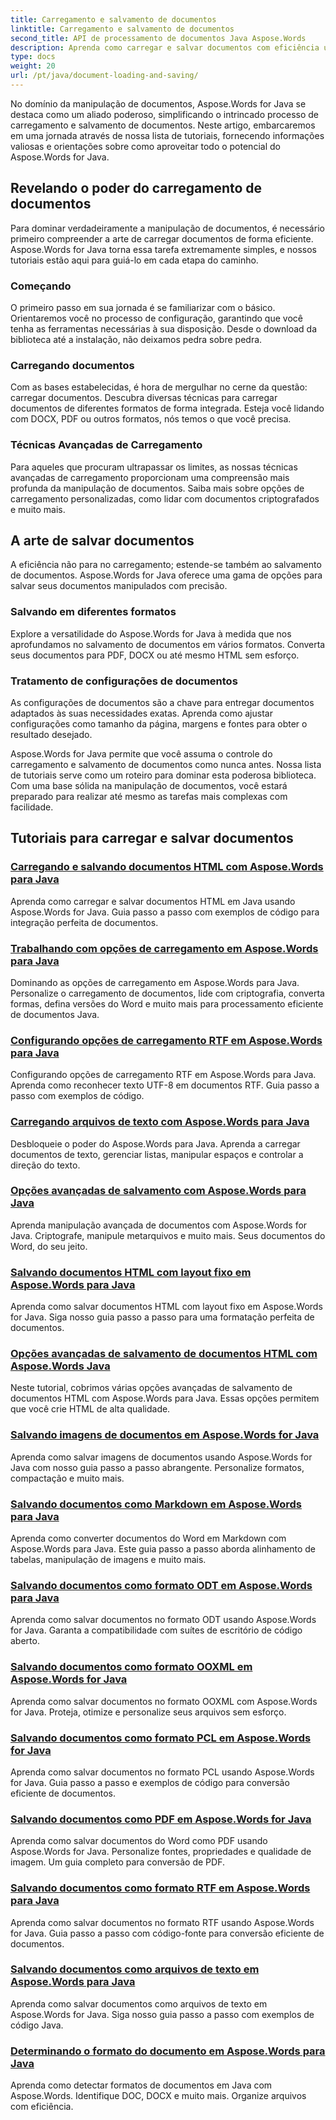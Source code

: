 ```yaml
---
title: Carregamento e salvamento de documentos
linktitle: Carregamento e salvamento de documentos
second_title: API de processamento de documentos Java Aspose.Words
description: Aprenda como carregar e salvar documentos com eficiência usando Aspose.Words for Java em nossa lista abrangente de tutoriais. Domine a manipulação de documentos com facilidade.
type: docs
weight: 20
url: /pt/java/document-loading-and-saving/
---
```



No domínio da manipulação de documentos, Aspose.Words for Java se destaca como um aliado poderoso, simplificando o intrincado processo de carregamento e salvamento de documentos. Neste artigo, embarcaremos em uma jornada através de nossa lista de tutoriais, fornecendo informações valiosas e orientações sobre como aproveitar todo o potencial do Aspose.Words for Java.

## Revelando o poder do carregamento de documentos

Para dominar verdadeiramente a manipulação de documentos, é necessário primeiro compreender a arte de carregar documentos de forma eficiente. Aspose.Words for Java torna essa tarefa extremamente simples, e nossos tutoriais estão aqui para guiá-lo em cada etapa do caminho.

### Começando

O primeiro passo em sua jornada é se familiarizar com o básico. Orientaremos você no processo de configuração, garantindo que você tenha as ferramentas necessárias à sua disposição. Desde o download da biblioteca até a instalação, não deixamos pedra sobre pedra.

### Carregando documentos

Com as bases estabelecidas, é hora de mergulhar no cerne da questão: carregar documentos. Descubra diversas técnicas para carregar documentos de diferentes formatos de forma integrada. Esteja você lidando com DOCX, PDF ou outros formatos, nós temos o que você precisa.

### Técnicas Avançadas de Carregamento

Para aqueles que procuram ultrapassar os limites, as nossas técnicas avançadas de carregamento proporcionam uma compreensão mais profunda da manipulação de documentos. Saiba mais sobre opções de carregamento personalizadas, como lidar com documentos criptografados e muito mais.

## A arte de salvar documentos

A eficiência não para no carregamento; estende-se também ao salvamento de documentos. Aspose.Words for Java oferece uma gama de opções para salvar seus documentos manipulados com precisão.

### Salvando em diferentes formatos

Explore a versatilidade do Aspose.Words for Java à medida que nos aprofundamos no salvamento de documentos em vários formatos. Converta seus documentos para PDF, DOCX ou até mesmo HTML sem esforço.

### Tratamento de configurações de documentos

As configurações de documentos são a chave para entregar documentos adaptados às suas necessidades exatas. Aprenda como ajustar configurações como tamanho da página, margens e fontes para obter o resultado desejado.

Aspose.Words for Java permite que você assuma o controle do carregamento e salvamento de documentos como nunca antes. Nossa lista de tutoriais serve como um roteiro para dominar esta poderosa biblioteca. Com uma base sólida na manipulação de documentos, você estará preparado para realizar até mesmo as tarefas mais complexas com facilidade.

## Tutoriais para carregar e salvar documentos
### [Carregando e salvando documentos HTML com Aspose.Words para Java](./loading-and-saving-html-documents/)
Aprenda como carregar e salvar documentos HTML em Java usando Aspose.Words for Java. Guia passo a passo com exemplos de código para integração perfeita de documentos.
### [Trabalhando com opções de carregamento em Aspose.Words para Java](./using-load-options/)
Dominando as opções de carregamento em Aspose.Words para Java. Personalize o carregamento de documentos, lide com criptografia, converta formas, defina versões do Word e muito mais para processamento eficiente de documentos Java.
### [Configurando opções de carregamento RTF em Aspose.Words para Java](./configuring-rtf-load-options/)
Configurando opções de carregamento RTF em Aspose.Words para Java. Aprenda como reconhecer texto UTF-8 em documentos RTF. Guia passo a passo com exemplos de código.
### [Carregando arquivos de texto com Aspose.Words para Java](./loading-text-files/)
Desbloqueie o poder do Aspose.Words para Java. Aprenda a carregar documentos de texto, gerenciar listas, manipular espaços e controlar a direção do texto.
### [Opções avançadas de salvamento com Aspose.Words para Java](./advance-saving-options/)
Aprenda manipulação avançada de documentos com Aspose.Words for Java. Criptografe, manipule metarquivos e muito mais. Seus documentos do Word, do seu jeito.
### [Salvando documentos HTML com layout fixo em Aspose.Words para Java](./saving-html-documents-with-fixed-layout/)
Aprenda como salvar documentos HTML com layout fixo em Aspose.Words for Java. Siga nosso guia passo a passo para uma formatação perfeita de documentos.
### [Opções avançadas de salvamento de documentos HTML com Aspose.Words Java](./advance-html-documents-saving-options/)
Neste tutorial, cobrimos várias opções avançadas de salvamento de documentos HTML com Aspose.Words para Java. Essas opções permitem que você crie HTML de alta qualidade.
### [Salvando imagens de documentos em Aspose.Words for Java](./saving-images-from-documents/)
Aprenda como salvar imagens de documentos usando Aspose.Words for Java com nosso guia passo a passo abrangente. Personalize formatos, compactação e muito mais.
### [Salvando documentos como Markdown em Aspose.Words para Java](./saving-documents-as-markdown/)
Aprenda como converter documentos do Word em Markdown com Aspose.Words para Java. Este guia passo a passo aborda alinhamento de tabelas, manipulação de imagens e muito mais.
### [Salvando documentos como formato ODT em Aspose.Words para Java](./saving-documents-as-odt-format/)
Aprenda como salvar documentos no formato ODT usando Aspose.Words for Java. Garanta a compatibilidade com suítes de escritório de código aberto. 
### [Salvando documentos como formato OOXML em Aspose.Words for Java](./saving-documents-as-ooxml-format/)
Aprenda como salvar documentos no formato OOXML com Aspose.Words for Java. Proteja, otimize e personalize seus arquivos sem esforço. 
### [Salvando documentos como formato PCL em Aspose.Words for Java](./saving-documents-as-pcl-format/)
Aprenda como salvar documentos no formato PCL usando Aspose.Words for Java. Guia passo a passo e exemplos de código para conversão eficiente de documentos.
### [Salvando documentos como PDF em Aspose.Words for Java](./saving-documents-as-pdf/)
Aprenda como salvar documentos do Word como PDF usando Aspose.Words for Java. Personalize fontes, propriedades e qualidade de imagem. Um guia completo para conversão de PDF.
### [Salvando documentos como formato RTF em Aspose.Words para Java](./saving-documents-as-rtf-format/)
Aprenda como salvar documentos no formato RTF usando Aspose.Words for Java. Guia passo a passo com código-fonte para conversão eficiente de documentos.
### [Salvando documentos como arquivos de texto em Aspose.Words para Java](./saving-documents-as-text-files/)
Aprenda como salvar documentos como arquivos de texto em Aspose.Words for Java. Siga nosso guia passo a passo com exemplos de código Java.
### [Determinando o formato do documento em Aspose.Words para Java](./determining-document-format/)
Aprenda como detectar formatos de documentos em Java com Aspose.Words. Identifique DOC, DOCX e muito mais. Organize arquivos com eficiência.